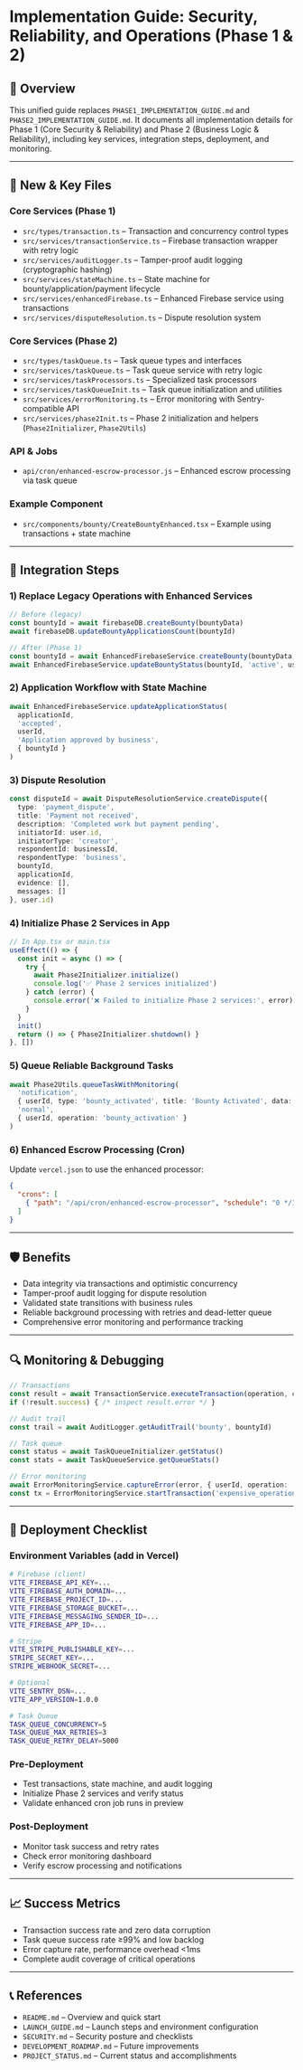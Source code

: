 # Implementation Guide: Security, Reliability, and Operations (Phase 1 & 2)

## 🎯 Overview

This unified guide replaces `PHASE1_IMPLEMENTATION_GUIDE.md` and `PHASE2_IMPLEMENTATION_GUIDE.md`. It documents all implementation details for Phase 1 (Core Security & Reliability) and Phase 2 (Business Logic & Reliability), including key services, integration steps, deployment, and monitoring.

---

## 📁 New & Key Files

### Core Services (Phase 1)
- `src/types/transaction.ts` – Transaction and concurrency control types
- `src/services/transactionService.ts` – Firebase transaction wrapper with retry logic
- `src/services/auditLogger.ts` – Tamper-proof audit logging (cryptographic hashing)
- `src/services/stateMachine.ts` – State machine for bounty/application/payment lifecycle
- `src/services/enhancedFirebase.ts` – Enhanced Firebase service using transactions
- `src/services/disputeResolution.ts` – Dispute resolution system

### Core Services (Phase 2)
- `src/types/taskQueue.ts` – Task queue types and interfaces
- `src/services/taskQueue.ts` – Task queue service with retry logic
- `src/services/taskProcessors.ts` – Specialized task processors
- `src/services/taskQueueInit.ts` – Task queue initialization and utilities
- `src/services/errorMonitoring.ts` – Error monitoring with Sentry-compatible API
- `src/services/phase2Init.ts` – Phase 2 initialization and helpers (`Phase2Initializer`, `Phase2Utils`)

### API & Jobs
- `api/cron/enhanced-escrow-processor.js` – Enhanced escrow processing via task queue

### Example Component
- `src/components/bounty/CreateBountyEnhanced.tsx` – Example using transactions + state machine

---

## 🔧 Integration Steps

### 1) Replace Legacy Operations with Enhanced Services

```typescript
// Before (legacy)
const bountyId = await firebaseDB.createBounty(bountyData)
await firebaseDB.updateBountyApplicationsCount(bountyId)

// After (Phase 1)
const bountyId = await EnhancedFirebaseService.createBounty(bountyData, userId)
await EnhancedFirebaseService.updateBountyStatus(bountyId, 'active', userId, 'Payment completed')
```

### 2) Application Workflow with State Machine

```typescript
await EnhancedFirebaseService.updateApplicationStatus(
  applicationId,
  'accepted',
  userId,
  'Application approved by business',
  { bountyId }
)
```

### 3) Dispute Resolution

```typescript
const disputeId = await DisputeResolutionService.createDispute({
  type: 'payment_dispute',
  title: 'Payment not received',
  description: 'Completed work but payment pending',
  initiatorId: user.id,
  initiatorType: 'creator',
  respondentId: businessId,
  respondentType: 'business',
  bountyId,
  applicationId,
  evidence: [],
  messages: []
}, user.id)
```

### 4) Initialize Phase 2 Services in App

```typescript
// In App.tsx or main.tsx
useEffect(() => {
  const init = async () => {
    try {
      await Phase2Initializer.initialize()
      console.log('✅ Phase 2 services initialized')
    } catch (error) {
      console.error('❌ Failed to initialize Phase 2 services:', error)
    }
  }
  init()
  return () => { Phase2Initializer.shutdown() }
}, [])
```

### 5) Queue Reliable Background Tasks

```typescript
await Phase2Utils.queueTaskWithMonitoring(
  'notification',
  { userId, type: 'bounty_activated', title: 'Bounty Activated', data: { bountyId } },
  'normal',
  { userId, operation: 'bounty_activation' }
)
```

### 6) Enhanced Escrow Processing (Cron)

Update `vercel.json` to use the enhanced processor:

```json
{
  "crons": [
    { "path": "/api/cron/enhanced-escrow-processor", "schedule": "0 */15 * * * *" }
  ]
}
```

---

## 🛡️ Benefits

- Data integrity via transactions and optimistic concurrency
- Tamper-proof audit logging for dispute resolution
- Validated state transitions with business rules
- Reliable background processing with retries and dead-letter queue
- Comprehensive error monitoring and performance tracking

---

## 🔍 Monitoring & Debugging

```typescript
// Transactions
const result = await TransactionService.executeTransaction(operation, ctx)
if (!result.success) { /* inspect result.error */ }

// Audit trail
const trail = await AuditLogger.getAuditTrail('bounty', bountyId)

// Task queue
const status = await TaskQueueInitializer.getStatus()
const stats = await TaskQueueService.getQueueStats()

// Error monitoring
await ErrorMonitoringService.captureError(error, { userId, operation: 'op' })
const tx = ErrorMonitoringService.startTransaction('expensive_operation', 'user_action', { userId })
```

---

## 🚀 Deployment Checklist

### Environment Variables (add in Vercel)

```bash
# Firebase (client)
VITE_FIREBASE_API_KEY=...
VITE_FIREBASE_AUTH_DOMAIN=...
VITE_FIREBASE_PROJECT_ID=...
VITE_FIREBASE_STORAGE_BUCKET=...
VITE_FIREBASE_MESSAGING_SENDER_ID=...
VITE_FIREBASE_APP_ID=...

# Stripe
VITE_STRIPE_PUBLISHABLE_KEY=...
STRIPE_SECRET_KEY=...
STRIPE_WEBHOOK_SECRET=...

# Optional
VITE_SENTRY_DSN=...
VITE_APP_VERSION=1.0.0

# Task Queue
TASK_QUEUE_CONCURRENCY=5
TASK_QUEUE_MAX_RETRIES=3
TASK_QUEUE_RETRY_DELAY=5000
```

### Pre-Deployment
- Test transactions, state machine, and audit logging
- Initialize Phase 2 services and verify status
- Validate enhanced cron job runs in preview

### Post-Deployment
- Monitor task success and retry rates
- Check error monitoring dashboard
- Verify escrow processing and notifications

---

## 📈 Success Metrics

- Transaction success rate and zero data corruption
- Task queue success rate ≥99% and low backlog
- Error capture rate, performance overhead <1ms
- Complete audit coverage of critical operations

---

## 📞 References

- `README.md` – Overview and quick start
- `LAUNCH_GUIDE.md` – Launch steps and environment configuration
- `SECURITY.md` – Security posture and checklists
- `DEVELOPMENT_ROADMAP.md` – Future improvements
- `PROJECT_STATUS.md` – Current status and accomplishments



